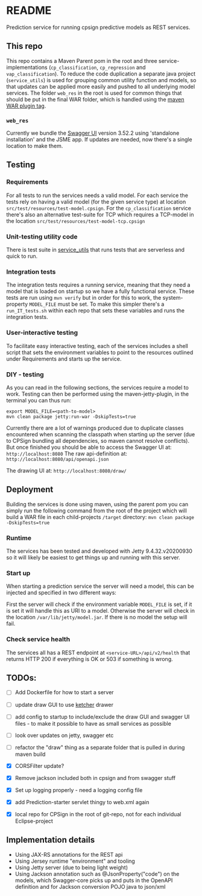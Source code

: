 # README

Prediction service for running cpsign predictive models as REST services.

## This repo
This repo contains a Maven Parent pom in the root and three service-implementations (`cp_classification`, `cp_regression` and `vap_classification`). To reduce the code duplication a separate java project (`service_utils`) is used for grouping common utility function and models, so that updates can be applied more easily and pushed to all underlying model services. The folder `web_res` in the root is used for common things that should be put in the final WAR folder, which is handled using the [maven WAR plugin <webResources> tag](https://maven.apache.org/plugins/maven-war-plugin/examples/adding-filtering-webresources.html). 

### `web_res`
Currently we bundle the [Swagger UI](https://swagger.io/docs/open-source-tools/swagger-ui/usage/installation/) version 3.52.2 using 'standalone installation' and the JSME app. If updates are needed, now there's a single location to make them. 

## Testing

### Requirements
For all tests to run the services needs a valid model. For each service the tests rely on having a valid model (for the given service type) at location `src/test/resources/test-model.cpsign`. For the `cp_classification` service there's also an alternative test-suite for TCP which requires a TCP-model in the location `src/test/resources/test-model-tcp.cpsign` 

### Unit-testing utility code
There is test suite in [service_utils](service_utils/src/test/java/suites/UnitTestSuite.java) that runs tests that are serverless and quick to run.

### Integration tests 
The integration tests requires a running service, meaning that they need a model that is loaded on startup so we have a fully functional service. These tests are run using `mvn verify` but in order for this to work, the system-property `MODEL_FILE` must be set. To make this simpler there's a `run_IT_tests.sh` within each repo that sets these variables and runs the integration tests. 

### User-interactive testing
To facilitate easy interactive testing, each of the services includes a shell script that sets the environment variables to point to the resources outlined under Requirements and starts up the service.  

### DIY - testing 
As you can read in the following sections, the services require a model to work. Testing can then be performed using the maven-jetty-plugin, in the terminal you can thus run:
```
export MODEL_FILE=<path-to-model>
mvn clean package jetty:run-war -DskipTests=true
```

Currently there are a lot of warnings produced due to duplicate classes encountered when scanning the classpath when starting up the server (due to CPSign bundling all dependencies, so maven cannot resolve conflicts). But once finished you should be able to access the Swagger UI at:
`
http://localhost:8080
`
The raw api-definition at:
`
http://localhost:8080/api/openapi.json
` 

The drawing UI at:
`
http://localhost:8080/draw/
`

## Deployment
Building the services is done using maven, using the parent pom you can simply run the following command from the root of the project which will build a WAR file in each child-projects `/target` directory:
`
mvn clean package -DskipTests=true
`

### Runtime
The services has been tested and developed with Jetty 9.4.32.v20200930 so it will likely be easiest to get things up and running with this server.

### Start up
When starting a prediction service the server will need a model, this can be injected and specified in two different ways:

First the server will check if the environment variable `MODEL_FILE` is set, if it is set it will handle this as URI to a model. Otherwise the server will check in the location `/var/lib/jetty/model.jar`. If there is no model the setup will fail.

### Check service health
The services all has a REST endpoint at `<service-URL>/api/v2/health` that returns HTTP 200 if everything is OK or 503 if something is wrong.

## TODOs:
- [ ] Add Dockerfile for how to start a server 
- [ ] update draw GUI to use [ketcher](https://lifescience.opensource.epam.com/ketcher/index.html) drawer
- [ ] add config to startup to include/exclude the draw GUI and swagger UI files - to make it possible to have as small services as possible
- [ ] look over updates on jetty, swagger etc
- [ ] refactor the "draw" thing as a separate folder that is pulled in during maven build
- [x] CORSFilter update?
- [x] Remove jackson included both in cpsign and from swagger stuff
- [x] Set up logging properly - need a logging config file 
- [x] add Prediction-starter servlet thingy to web.xml again
- [x] local repo for CPSign in the root of git-repo, not for each individual Eclipse-project


## Implementation details
* Using JAX-RS annotations for the REST api
* Using Jersey runtime "environment" and tooling
* Using Jetty server (due to being light weight)
* Using Jackson annotation such as @JsonProperty("code") on the models, which Swagger-core picks up and puts in the OpenAPI definition and for Jackson conversion POJO java to json/xml

